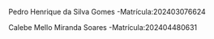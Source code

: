 Pedro Henrique da Silva Gomes -Matrícula:202403076624

Calebe Mello Miranda Soares -Matrícula:202404480631
